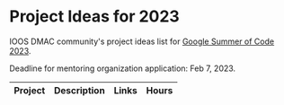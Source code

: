 # Project Ideas for 2023

IOOS DMAC community's project ideas list for [Google Summer of Code 2023](https://summerofcode.withgoogle.com/programs/2023).

Deadline for mentoring organization application: Feb 7, 2023.

|**Project** |**Description**|**Links**| **Hours** |
|------------|---------------|---------|-----------|

